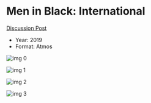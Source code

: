 # Men in Black: International

[Discussion Post](https://www.avsforum.com/threads/bass-eq-for-filtered-movies.2995212/post-58448158)

* Year: 2019
* Format: Atmos

![img 0](https://i.imgur.com/8Llqg9s.jpg)

![img 1](https://i.imgur.com/1mi4YUK.png)

![img 2](https://i.imgur.com/P7Pfjz1.jpg)

![img 3](https://i.imgur.com/h6VyHYC.png)

